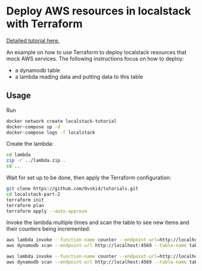 Deploy AWS resources in localstack with Terraform
=================================================

[Detailed tutorial here.](https://baptiste.bouchereau.pro/tutorial/deploy-localstack-resources-with-terraform/)

An example on how to use Terraform to deploy localstack resources that mock AWS services. The following instructions focus on how to deploy:
* a dynamodb table
* a lambda reading data and putting data to this table

Usage
-----

Run

```bash
docker network create localstack-tutorial
docker-compose up -d
docker-compose logs -f localstack
```

Create the lambda:

```bash
cd lambda
zip -r ../lambda.zip .
cd ..
```

Wait for set up to be done, then apply the Terraform configuration:

```bash
git clone https://github.com/Ovski4/tutorials.git
cd localstack-part-2
terraform init
terraform plan
terraform apply --auto-approve
```

Invoke the lambda multiple times and scan the table to see new items and their counters being incremented:

```bash
aws lambda invoke --function-name counter --endpoint-url=http://localhost:4574 --payload '{"id": "test"}' output.txt
aws dynamodb scan --endpoint-url http://localhost:4569 --table-name table_1

aws lambda invoke --function-name counter --endpoint-url=http://localhost:4574 --payload '{"id": "test2"}' output.txt
aws dynamodb scan --endpoint-url http://localhost:4569 --table-name table_1
```